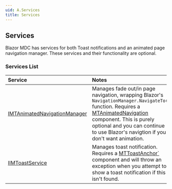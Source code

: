 ```yaml
---
uid: A.Services
title: Services
---
```

## Services

Blazor MDC has services for both Toast notifications and an animated page navigation manager. These services and their functionality are optional.

### Services List

| Service | Notes |
| :------ | :---- |
| [IMTAnimatedNavigationManager](xref:S.IMTAnimatedNavigationManager) | Manages fade out/in page navigation, wrapping Blazor's `NavigationManager.NavigateTo()` function. Requires a [MTAnimatedNavigation](xref:C.MTAnimatedNavigation) component. This is purely optional and you can continue to use Blazor's navigtion if you don't want animation. |
| [IIMToastService](xref:S.IMTToastService) | Manages toast notification. Requires a [MTToastAnchor`](xref:C.MTToastAnchor) component and will throw an exception when you attempt to show a toast notification if this isn't found. |
